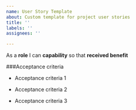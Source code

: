 ```yaml
---
name: User Story Template
about: Custom template for project user stories
title: ''
labels: ''
assignees: ''

---
```


As a **role** I can **capability** so that **received benefit**

###Acceptance criteria 

- Acceptance criteria 1

- Acceptance criteria 2

- Acceptance criteria 3
